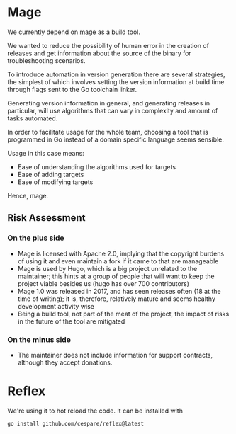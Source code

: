 # Mage

We currently depend on [mage](https://magefile.org/) as a build tool.

We wanted to reduce the possibility of human error in the creation of releases and get information about the source of the binary for troubleshooting scenarios.

To introduce automation in version generation there are several strategies, the simplest of which involves setting the version information at build time through flags sent to the Go toolchain linker.

Generating version information in general, and generating releases in particular, will use algorithms that can vary in complexity and amount of tasks automated.

In order to facilitate usage for the whole team, choosing a tool that is programmed in Go instead of a domain specific language seems sensible.

Usage in this case means:

- Ease of understanding the algorithms used for targets
- Ease of adding targets
- Ease of modifying targets

Hence, mage.

## Risk Assessment

### On the plus side

- Mage is licensed with Apache 2.0, implying that the copyright burdens of using it and even maintain a fork if it came to that are manageable
- Mage is used by Hugo, which is a big project unrelated to the maintainer; this hints at a group of people that will want to keep the project viable besides us (hugo has over 700 contributors)
- Mage 1.0 was released in 2017, and has seen releases often (18 at the time of writing); it is, therefore, relatively mature and seems healthy development activity wise
- Being a build tool, not part of the meat of the project, the impact of risks in the future of the tool are mitigated

### On the minus side

- The maintainer does not include information for support contracts, although they accept donations.

# Reflex

We're using it to hot reload the code. It can be installed with

`go install github.com/cespare/reflex@latest`
